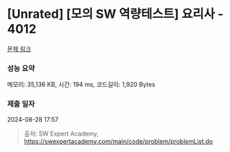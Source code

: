 # [Unrated] [모의 SW 역량테스트] 요리사 - 4012 

[문제 링크](https://swexpertacademy.com/main/code/problem/problemDetail.do?contestProbId=AWIeUtVakTMDFAVH) 

### 성능 요약

메모리: 35,136 KB, 시간: 194 ms, 코드길이: 1,920 Bytes

### 제출 일자

2024-08-28 17:57



> 출처: SW Expert Academy, https://swexpertacademy.com/main/code/problem/problemList.do